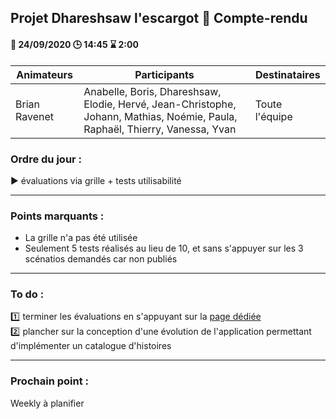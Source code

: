 ## Projet Dhareshsaw l'escargot :snail: Compte-rendu

#### :date: 24/09/2020 :clock3: 14:45 :hourglass: 2:00

| Animateurs | Participants | Destinataires |
| --- | --- | --- |
| Brian Ravenet | Anabelle, Boris, Dhareshsaw, Elodie, Hervé, Jean-Christophe, Johann, Mathias, Noémie, Paula, Raphaël, Thierry, Vanessa, Yvan | Toute l'équipe |

### Ordre du jour :
:arrow_forward: évaluations via grille + tests utilisabilité

***
### Points marquants :
* La grille n'a pas été utilisée
* Seulement 5 tests réalisés au lieu de 10, et sans s'appuyer sur les 3 scénatios demandés car non publiés

***
### To do :
:one: terminer les évaluations en s'appuyant sur la [page dédiée](https://github.com/myclouet/DevMultiSupport/wiki/Tests-utilisateur)  
:two: plancher sur la conception d'une évolution de l'application permettant d'implémenter un catalogue d'histoires  

***
### Prochain point :
Weekly à planifier
